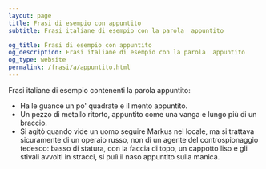 ```yaml
---
layout: page
title: Frasi di esempio con appuntito 
subtitle: Frasi italiane di esempio con la parola  appuntito

og_title: Frasi di esempio con appuntito 
og_description: Frasi italiane di esempio con la parola  appuntito
og_type: website
permalink: /frasi/a/appuntito.html
---
```


Frasi italiane di esempio contenenti la parola appuntito:


- Ha le guance un po' quadrate e il mento appuntito.
- Un pezzo di metallo ritorto, appuntito come una vanga e lungo più di un braccio.
- Si agitò quando vide un uomo seguire Markus nel locale, ma si trattava sicuramente di un operaio russo, non di un agente del controspionaggio tedesco: basso di statura, con la faccia di topo, un cappotto liso e gli stivali avvolti in stracci, si pulì il naso appuntito sulla manica.
